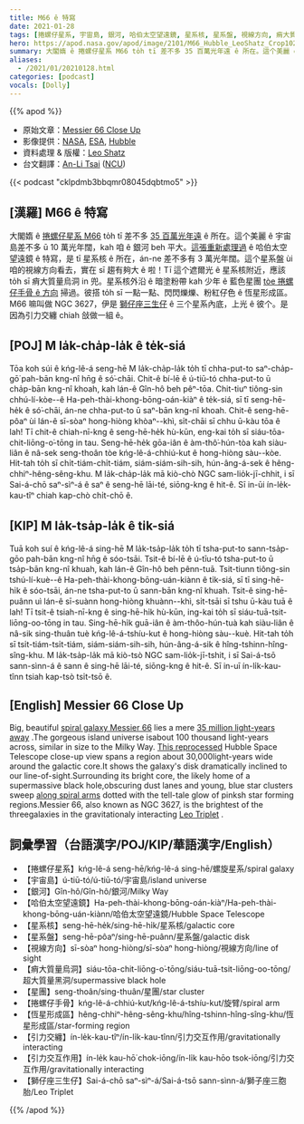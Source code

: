 ```yaml
---
title: M66 ê 特寫
date: 2021-01-28
tags: [捲螺仔星系, 宇宙島, 銀河, 哈伯太空望遠鏡, 星系核, 星系盤, 視線方向, 痟大質量烏洞, 星團, 捲螺仔手骨, 恆星形成區, 引力交纏, 引力交互作用, 獅仔座三生仔]
hero: https://apod.nasa.gov/apod/image/2101/M66_Hubble_LeoShatz_Crop1024.jpg
summary: 大閣媠 ê 捲螺仔星系 M66 to̍h tī 差不多 35 百萬光年遠 ê 所在。這个美麗 ê 宇宙島差不多 ū 10 萬光年闊，kah 咱 ê 銀河 beh 平大。
aliases:
  - /2021/01/20210128.html
categories: [podcast]
vocals: [Dolly]
---
```


{{% apod %}}

- 原始文章：[Messier 66 Close Up](https://apod.nasa.gov/apod/ap210128.html)
- 影像提供：[NASA](http://www.nasa.gov/), [ESA](http://www.esa.int/), [Hubble](https://www.nasa.gov/mission_pages/hubble/story/index.html)
- 資料處理 & 版權：[Leo Shatz](https://www.astrobin.com/users/spinlock/)
- 台文翻譯：[An-Li Tsai](mailto:thianbun.taigi@gmail.com) ([NCU](https://www.astro.ncu.edu.tw))

{{< podcast "cklpdmb3bbqmr08045dqbtmo5" >}}

## [漢羅] M66 ê 特寫

大閣媠 ê [捲螺仔星系 M66](https://www.nasa.gov/feature/goddard/2017/messier-66) to̍h tī 差不多 [35 百萬光年遠](https://esahubble.org/images/heic1006a/) ê 所在。這个美麗 ê 宇宙島差不多 ū 10 萬光年闊，kah 咱 ê 銀河 beh 平大。[這張重新處理過](https://www.astrobin.com/qzaary/B/?nc=user) ê 哈伯太空望遠鏡 ê 特寫，是 tī 星系核 ê 所在，án-ne 差不多有 3 萬光年闊。這个星系盤 ùi 咱的視線方向看去，實在 sī 趨有夠大 ê 啦！Tī 這个遮爾光 ê 星系核附近，應該 to̍h sī 痟大質量烏洞 in 兜。星系核外沿 ê 暗塗粉帶 kah 少年 ê 藍色星團 [tòe 捲螺仔手骨 ê 方向](https://apod.nasa.gov/apod/ap100413.html) 掃過。彼搭 to̍h sī 一點一點、閃閃爍爍、粉紅仔色 ê 恆星形成區。M66 嘛叫做 NGC 3627，伊是 [獅仔座三生仔](https://apod.nasa.gov/apod/ap190418.html) ê 三个星系內底，上光 ê 彼个。是因為引力交纏 chiah 敆做一組 ê。

## [POJ] M la̍k-cha̍p-la̍k ê te̍k-siá

Tōa koh súi ê kńg-lê-á seng-hē M la̍k-cha̍p-la̍k to̍h tī chha-put-to saⁿ-cha̍p-gō͘ pah-bān kng-nî hn̄g ê só͘-chāi. Chit-ê bí-lē ê ú-tiū-tó chha-put-to ū cha̍p-bān kng-nî khoah, kah lán-ê Gîn-hô beh pêⁿ-tōa. Chit-tiuⁿ tiông-sin chhú-lí-kòe--ê Ha-peh-thài-khong-bōng-oán-kiàⁿ ê te̍k-siá, sī tī seng-hē-he̍k ê só͘-chāi, án-ne chha-put-to ū saⁿ-bān kng-nî khoah. Chit-ê seng-hē-pôaⁿ ùi lán-ê sī-sòaⁿ hong-hiòng khòaⁿ--khì, si̍t-chāi sī chhu ū-kàu tōa ê lah! Tī chit-ê chiah-nī-kng ê seng-hē-he̍k hù-kūn, eng-kai to̍h sī siáu-tōa-chit-liōng-o͘-tōng in tau. Seng-hē-he̍k gōa-iân ê àm-thô͘-hún-tòa kah siàu-liân ê nâ-sek seng-thoân tòe kńg-lê-á-chhiú-kut ê hong-hiòng sàu--kòe. Hit-tah to̍h sī chi̍t-tiám-chi̍t-tiám, siám-siám-sih-sih, hún-âng-á-sek ê hêng-chhiⁿ-hêng-sêng-khu. M la̍k-cha̍p-la̍k mā kiò-chò NGC sam-lio̍k-jī-chhit, i sī Sai-á-chō saⁿ-sìⁿ-á ê saⁿ ê seng-hē lāi-té, siōng-kng ê hit-ê. Sī in-ūi ín-le̍k-kau-tîⁿ chiah kap-chò chi̍t-chō ê.

## [KIP] M la̍k-tsa̍p-la̍k ê ti̍k-siá

Tuā koh suí ê kńg-lê-á sing-hē M la̍k-tsa̍p-la̍k to̍h tī tsha-put-to sann-tsa̍p-gōo pah-bān kng-nî hn̄g ê sóo-tsāi. Tsit-ê bí-lē ê ú-tīu-tó tsha-put-to ū tsa̍p-bān kng-nî khuah, kah lán-ê Gîn-hô beh pênn-tuā. Tsit-tiunn tiông-sin tshú-lí-kuè--ê Ha-peh-thài-khong-bōng-uán-kiànn ê ti̍k-siá, sī tī sing-hē-hi̍k ê sóo-tsāi, án-ne tsha-put-to ū sann-bān kng-nî khuah. Tsit-ê sing-hē-puânn uì lán-ê sī-suànn hong-hiòng khuànn--khì, si̍t-tsāi sī tshu ū-kàu tuā ê lah! Tī tsit-ê tsiah-nī-kng ê sing-hē-hi̍k hù-kūn, ing-kai to̍h sī siáu-tuā-tsit-liōng-oo-tōng in tau. Sing-hē-hi̍k guā-iân ê àm-thôo-hún-tuà kah siàu-liân ê nâ-sik sing-thuân tuè kńg-lê-á-tshíu-kut ê hong-hiòng sàu--kuè. Hit-tah to̍h sī tsi̍t-tiám-tsi̍t-tiám, siám-siám-sih-sih, hún-âng-á-sik ê hîng-tshinn-hîng-sîng-khu. M la̍k-tsa̍p-la̍k mā kiò-tsò NGC sam-lio̍k-jī-tshit, i sī Sai-á-tsō sann-sìnn-á ê sann ê sing-hē lāi-té, siōng-kng ê hit-ê. Sī in-uī ín-li̍k-kau-tînn tsiah kap-tsò tsi̍t-tsō ê.

## [English] Messier 66 Close Up 

Big, beautiful [spiral galaxy Messier 66](https://www.nasa.gov/feature/goddard/2017/messier-66/) lies a mere [35 million light-years away](https://esahubble.org/images/heic1006a/) .The gorgeous island universe isabout 100 thousand light-years across, similar in size to the Milky Way. [This reprocessed](https://www.astrobin.com/qzaary/B/?nc=user) Hubble Space Telescope close-up view spans a region about 30,000light-years wide around the galactic core.It shows the galaxy's disk dramatically inclined to our line-of-sight.Surrounding its bright core, the likely home of a supermassive black hole,obscuring dust lanes and young, blue star clusters sweep [along spiral arms](https://apod.nasa.gov/apod/ap100413.html) dotted with the tell-tale glow of pinksh star forming regions.Messier 66, also known as NGC 3627, is the brightest of the threegalaxies in the gravitationaly interacting [Leo Triplet](https://apod.nasa.gov/apod/ap190418.html) .

## 詞彙學習（台語漢字/POJ/KIP/華語漢字/English）

- 【捲螺仔星系】kńg-lê-á seng-hē/kńg-lê-á sing-hē/螺旋星系/spiral galaxy
- 【宇宙島】ú-tiū-tó/ú-tiū-tó/宇宙島/island universe
- 【銀河】Gîn-hô/Gîn-hô/銀河/Milky Way
- 【哈伯太空望遠鏡】Ha-peh-thài-khong-bōng-oán-kiàⁿ/Ha-peh-thài-khong-bōng-uán-kiànn/哈伯太空望遠鏡/Hubble Space Telescope
- 【星系核】seng-hē-he̍k/sing-hē-hi̍k/星系核/galactic core
- 【星系盤】seng-hē-pôaⁿ/sing-hē-puânn/星系盤/galactic disk
- 【視線方向】sī-sòaⁿ hong-hiòng/sī-sòaⁿ hong-hiòng/視線方向/line of sight
- 【痟大質量烏洞】siáu-tōa-chit-liōng-o͘-tōng/siáu-tuā-tsit-liōng-oo-tōng/超大質量黑洞/supermassive black hole
- 【星團】seng-thoân/sing-thuân/星團/star cluster
- 【捲螺仔手骨】kńg-lê-á-chhiú-kut/kńg-lê-á-tshíu-kut/旋臂/spiral arm
- 【恆星形成區】hêng-chhiⁿ-hêng-sêng-khu/hîng-tshinn-hîng-sîng-khu/恆星形成區/star-forming region
- 【引力交纏】ín-le̍k-kau-tîⁿ/ín-li̍k-kau-tînn/引力交互作用/gravitationally interacting
- 【引力交互作用】ín-le̍k kau-hō͘ chok-iōng/ín-li̍k kau-hōo tsok-iōng/引力交互作用/gravitationally interacting
- 【獅仔座三生仔】Sai-á-chō saⁿ-sìⁿ-á/Sai-á-tsō sann-sìnn-á/獅子座三胞胎/Leo Triplet

{{% /apod %}}
